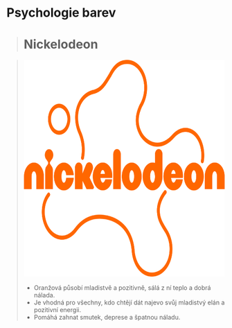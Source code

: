 # Psychologie barev
> # Nickelodeon 
>

> <img src="Nickelodeon.png" width="700" height="500">
>
> - Oranžová působí mladistvě a pozitivně, sálá z ní teplo a dobrá nálada. 
> - Je vhodná pro všechny, kdo chtějí dát najevo svůj mladistvý elán a pozitivní energii. 
> - Pomáhá zahnat smutek, deprese a špatnou náladu.
>

